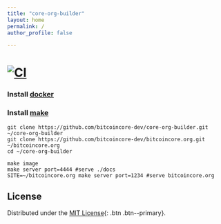```yaml
---
title: "core-org-builder"
layout: home
permalink: /
author_profile: false

---
```


<html>
<head>
  <link rel="stylesheet" href="/assets/css/style.css">
</head>
</html>

[![CI](https://github.com/bitcoincore-dev/core-org-builder/actions/workflows/push.yml/badge.svg)](https://github.com/bitcoincore-dev/core-org-builder/actions/workflows/push.yml)
=======

### Install [docker](https://docs.docker.com/get-docker/)		
### Install [make](https://www.gnu.org/software/make/)

```
git clone https://github.com/bitcoincore-dev/core-org-builder.git ~/core-org-builder
git clone https://github.com/bitcoincore-dev/bitcoincore.org.git ~/bitcoincore.org
cd ~/core-org-builder

make image
make server port=4444 #serve ./docs
SITE=~/bitcoincore.org make server port=1234 #serve bitcoincore.org
```

## License

Distributed under the [MIT License](https://raw.githubusercontent.com/bitcoincore-dev/core-org-builder/master/LICENSE){: .btn .btn--primary}.
